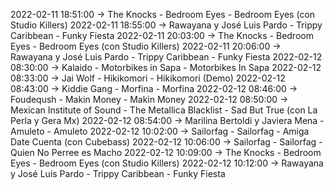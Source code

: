 2022-02-11 18:51:00 -> The Knocks - Bedroom Eyes - Bedroom Eyes (con Studio Killers)
2022-02-11 18:55:00 -> Rawayana y José Luis Pardo - Trippy Caribbean - Funky Fiesta
2022-02-11 20:03:00 -> The Knocks - Bedroom Eyes - Bedroom Eyes (con Studio Killers)
2022-02-11 20:06:00 -> Rawayana y José Luis Pardo - Trippy Caribbean - Funky Fiesta
2022-02-12 08:30:00 -> Kalaido - Motorbikes in Sapa - Motorbikes In Sapa
2022-02-12 08:33:00 -> Jai Wolf - Hikikomori - Hikikomori (Demo)
2022-02-12 08:43:00 -> Kiddie Gang - Morfina - Morfina
2022-02-12 08:46:00 -> Foudeqush - Makin Money - Makin Money
2022-02-12 08:50:00 -> Mexican Institute of Sound - The Metallica Blacklist - Sad But True (con La Perla y Gera Mx)
2022-02-12 08:54:00 -> Marilina Bertoldi y Javiera Mena - Amuleto - Amuleto
2022-02-12 10:02:00 -> Sailorfag - Sailorfag - Amiga Date Cuenta (con Cubebass)
2022-02-12 10:06:00 -> Sailorfag - Sailorfag - Quien No Perree es Macho
2022-02-12 10:09:00 -> The Knocks - Bedroom Eyes - Bedroom Eyes (con Studio Killers)
2022-02-12 10:12:00 -> Rawayana y José Luis Pardo - Trippy Caribbean - Funky Fiesta
